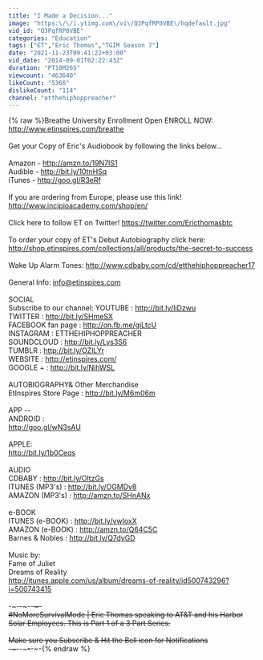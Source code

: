 ```yaml
---
title: "I Made a Decision..."
image: "https:\/\/i.ytimg.com\/vi\/Q3PqfRP0VBE\/hqdefault.jpg"
vid_id: "Q3PqfRP0VBE"
categories: "Education"
tags: ["ET","Eric Thomas","TGIM Season 7"]
date: "2021-11-23T09:41:22+03:00"
vid_date: "2014-09-01T02:22:43Z"
duration: "PT10M26S"
viewcount: "463640"
likeCount: "5366"
dislikeCount: "114"
channel: "etthehiphoppreacher"
---
```

{% raw %}Breathe University Enrollment Open ENROLL NOW:<br /><a rel="nofollow" target="blank" href="http://www.etinspires.com/breathe">http://www.etinspires.com/breathe</a><br /><br /> Get your Copy of Eric's Audiobook by following the links below... <br /><br />Amazon - <a rel="nofollow" target="blank" href="http://amzn.to/19N7IS1">http://amzn.to/19N7IS1</a><br />Audible - <a rel="nofollow" target="blank" href="http://bit.ly/10tnHSq">http://bit.ly/10tnHSq</a><br />iTunes - <a rel="nofollow" target="blank" href="http://goo.gl/R3eRf">http://goo.gl/R3eRf</a><br /><br />If you are ordering from Europe, please use this link! <a rel="nofollow" target="blank" href="http://www.incipioacademy.com/shop/en/">http://www.incipioacademy.com/shop/en/</a><br /><br />Click here to follow ET on Twitter! <a rel="nofollow" target="blank" href="https://twitter.com/Ericthomasbtc">https://twitter.com/Ericthomasbtc</a><br /><br />To order your copy of ET's Debut Autobiography click here: <a rel="nofollow" target="blank" href="http://shop.etinspires.com/collections/all/products/the-secret-to-success">http://shop.etinspires.com/collections/all/products/the-secret-to-success</a><br /><br />Wake Up Alarm Tones: <a rel="nofollow" target="blank" href="http://www.cdbaby.com/cd/etthehiphoppreacher17">http://www.cdbaby.com/cd/etthehiphoppreacher17</a><br /><br />General Info: info@etinspires.com<br /><br />SOCIAL<br />Subscribe to our channel: YOUTUBE : <a rel="nofollow" target="blank" href="http://bit.ly/IiDzwu">http://bit.ly/IiDzwu</a><br />TWITTER : <a rel="nofollow" target="blank" href="http://bit.ly/SHmeSX">http://bit.ly/SHmeSX</a><br />FACEBOOK fan page : <a rel="nofollow" target="blank" href="http://on.fb.me/giLtcU">http://on.fb.me/giLtcU</a><br />INSTAGRAM : ETTHEHIPHOPPREACHER<br />SOUNDCLOUD : <a rel="nofollow" target="blank" href="http://bit.ly/Lys3S6">http://bit.ly/Lys3S6</a><br />TUMBLR : <a rel="nofollow" target="blank" href="http://bit.ly/OZlLYr">http://bit.ly/OZlLYr</a><br />WEBSITE : <a rel="nofollow" target="blank" href="http://etinspires.com/">http://etinspires.com/</a><br />GOOGLE + : <a rel="nofollow" target="blank" href="http://bit.ly/NihWSL">http://bit.ly/NihWSL</a><br /><br />AUTOBIOGRAPHY&amp; Other Merchandise<br />EtInspires Store Page : <a rel="nofollow" target="blank" href="http://bit.ly/M6m06m">http://bit.ly/M6m06m</a><br /><br />APP --<br />ANDROID : <br /><a rel="nofollow" target="blank" href="http://goo.gl/wN3sAU">http://goo.gl/wN3sAU</a> <br /><br />APPLE: <br /><a rel="nofollow" target="blank" href="http://bit.ly/1b0Ceqs">http://bit.ly/1b0Ceqs</a><br /><br />AUDIO<br />CDBABY : <a rel="nofollow" target="blank" href="http://bit.ly/OltzGs">http://bit.ly/OltzGs</a><br />ITUNES (MP3's) : <a rel="nofollow" target="blank" href="http://bit.ly/OGMDv8">http://bit.ly/OGMDv8</a><br />AMAZON (MP3's) : <a rel="nofollow" target="blank" href="http://amzn.to/SHnANx">http://amzn.to/SHnANx</a><br /><br />e-BOOK<br />ITUNES (e-BOOK) : <a rel="nofollow" target="blank" href="http://bit.ly/vwIoxX">http://bit.ly/vwIoxX</a><br />AMAZON (e-BOOK) : <a rel="nofollow" target="blank" href="http://amzn.to/Q64C5C">http://amzn.to/Q64C5C</a><br />Barnes &amp; Nobles : <a rel="nofollow" target="blank" href="http://bit.ly/Q7dyGD">http://bit.ly/Q7dyGD</a><br /><br />Music by:<br />Fame of Juliet<br />Dreams of Reality<br /><a rel="nofollow" target="blank" href="http://itunes.apple.com/us/album/dreams-of-reality/id500743296?i=500743415">http://itunes.apple.com/us/album/dreams-of-reality/id500743296?i=500743415</a><br /><br />-~-~~-~~~-~~-~-<br />#NoMoreSurvivalMode | Eric Thomas speaking to AT&amp;T and his Harbor Solar Employees.  This is Part 1 of a 3 Part Series. <br /><br />Make sure you Subscribe &amp; Hit the Bell icon for Notifications<br />-~-~~-~~~-~~-~-{% endraw %}
